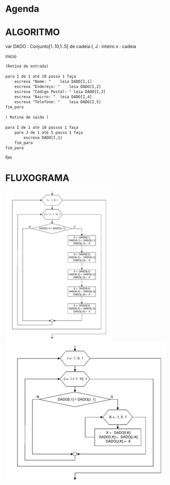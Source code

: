 # Agenda

# ALGORITMO

var
	DADO : Conjunto[1..10,1..5] de cadeia
	I, J : inteiro
	x : cadeia

inicio 

	(Rotina de entrada)

	para I de 1 até 10 passo 1 faça
		escreva "Nome: " 	leia DADO[I,1]
		escreva "Endereço: " 	leia DADO[I,2]
		escreva "Código Postal: " leia DADO[I,3]
		escreva "Bairro: " 	leia DADO[I,4]
		escreva "Telefone: " 	leia DADO[I,5]
	fim_para

	( Rotina de saida )
	
	para I de 1 até 10 passso 1 faça
		para J de 1 até 5 passo 1 faça 
			escreva DADO[I,1]
		fim_para
	fim_para
  
fim

# FLUXOGRAMA

![Fluxograma Agenda](https://github.com/GuilhermePerassi/Agenda/blob/274d6fe136d989ddf4d7920835e6e4ba4d5378f6/agendap1.png)
![Fluxograma Agenda](https://github.com/GuilhermePerassi/Agenda/blob/bbd93e89129f14bd07d2a06f15185fc2a739daee/agendap2.png)
